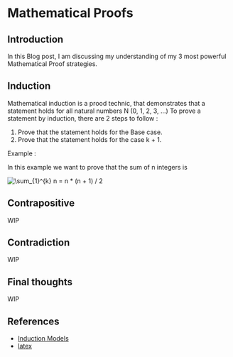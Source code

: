 # Mathematical Proofs

## Introduction

In this Blog post, I am discussing my understanding of my 3 most powerful Mathematical Proof strategies.


## Induction

Mathematical induction is a prood technic, that demonstrates that a statement
holds for all natural numbers N (0, 1, 2, 3, ...)
To prove a statement by induction, there are 2 steps to follow :

1. Prove that the statement holds for the Base case.
2. Prove that the statement holds for the case k + 1.

Example :

In this example we want to prove that the sum of n integers is 


<img src="https://latex.codecogs.com/svg.image?\sum_{1}^{k}&space;n&space;=&space;n&space;*&space;(n&space;&plus;&space;1)&space;/&space;2" title="\sum_{1}^{k} n = n * (n + 1) / 2" />


## Contrapositive

WIP


## Contradiction

WIP


## Final thoughts

WIP


## References 

- [Induction Models](https://arxiv.org/abs/2008.06410)
- [latex](https://latex.codecogs.com/)
